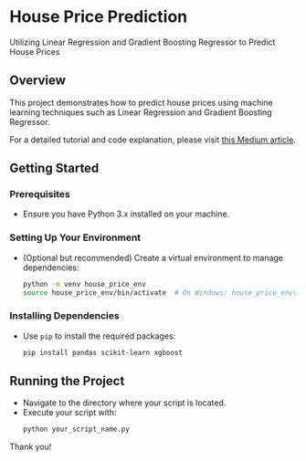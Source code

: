 # House Price Prediction
Utilizing Linear Regression and Gradient Boosting Regressor to Predict House Prices

## Overview

This project demonstrates how to predict house prices using machine learning techniques such as Linear Regression and Gradient Boosting Regressor.

For a detailed tutorial and code explanation, please visit [this Medium article](https://medium.com/towards-data-science/create-a-model-to-predict-house-prices-using-python-d34fe8fad88f).

## Getting Started

### Prerequisites
- Ensure you have Python 3.x installed on your machine.

### Setting Up Your Environment
- (Optional but recommended) Create a virtual environment to manage dependencies:
  ```sh
  python -m venv house_price_env
  source house_price_env/bin/activate  # On Windows: house_price_env\Scripts\activate
  ```

### Installing Dependencies
- Use `pip` to install the required packages:
  ```sh
  pip install pandas scikit-learn xgboost
  ```

## Running the Project
- Navigate to the directory where your script is located.
- Execute your script with:
  ```sh
  python your_script_name.py
  ```

Thank you!
